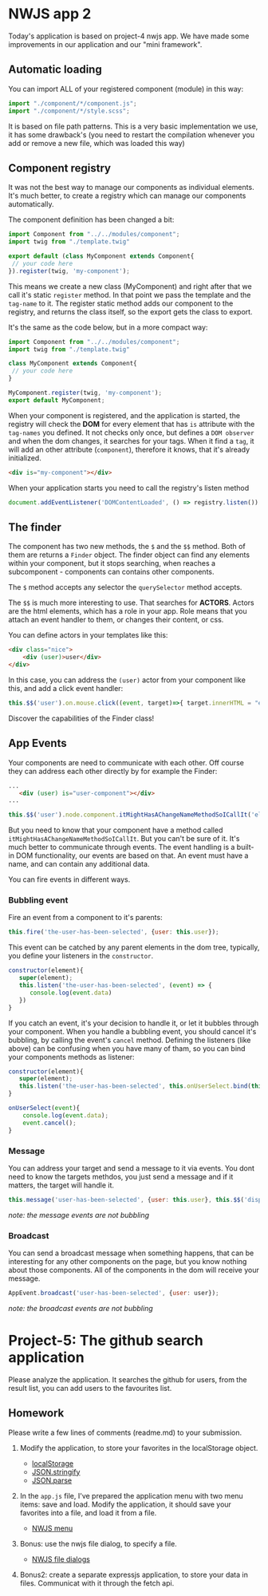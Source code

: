 # NWJS app 2

Today's application is based on project-4 nwjs app. We have made some improvements in our application and our "mini framework".

## Automatic loading

You can import ALL of your registered component (module) in this way:

```js
import "./component/*/component.js";
import "./component/*/style.scss";
```

It is based on file path patterns. This is a very basic implementation we use, it has some drawback's (you need to restart the
compilation whenever you add or remove a new file, which was loaded this way)

## Component registry

It was not the best way to manage our components as individual elements. It's much better, to create a registry which can
manage our components automatically.

The component definition has been changed a bit:

```js
import Component from "../../modules/component";
import twig from "./template.twig"

export default (class MyComponent extends Component{
 // your code here
}).register(twig, 'my-component');
```

This means we create a new class (MyComponent) and right after that we call it's static `register` method. In that point we pass the
template and the `tag-name` to it. The register static method adds our component to the registry, and returns the class itself, so the
export gets the class to export.

It's the same as the code below, but in a more compact way:

```js
import Component from "../../modules/component";
import twig from "./template.twig"

class MyComponent extends Component{
 // your code here
}

MyComponent.register(twig, 'my-component');
export default MyComponent;
```

When your component is registered, and the application is started, the registry will check the **DOM** for every element that has
`is` attribute with the `tag-names` you defined. It not checks only once, but defines a `DOM observer` and when the dom changes, it
searches for your tags. When it find a `tag`, it will add an other attribute (`component`), therefore it knows, that it's already
initialized.

```html
<div is="my-component"></div>
```

When your application starts you need to call the registry's listen method

```js
document.addEventListener('DOMContentLoaded', () => registry.listen())
```

## The finder

The component has two new methods, the `$` and the `$$` method. Both of them are returns a `Finder` object. The finder object
can find any elements within your component, but it stops searching, when reaches a subcomponent - components can contains
other components.

The `$` method accepts any selector the `querySelector` method accepts.

The `$$` is much more interesting to use. That searches for **ACTORS**. Actors are the html elements, which has a role in your app.
Role means that you attach an event handler to them, or changes their content, or css.

You can define actors in your templates like this:

```html
<div class="nice">
    <div (user)>user</div>
</div>
```

In this case, you can address the `(user)` actor from your component like this, and add a click event handler:

```js
this.$$('user').on.mouse.click((event, target)=>{ target.innerHTML = "elvis presley"; });
```

Discover the capabilities of the Finder class!

## App Events

Your components are need to communicate with each other. Off course they can address each other directly by for example the Finder:

```html
...
   <div (user) is="user-component"></div>
...
```

```js
this.$$('user').node.component.itMightHasAChangeNameMethodSoICallIt('elvis presley');
```

But you need to know that your component have a method called `itMightHasAChangeNameMethodSoICallIt`. But you can't be sure of it.
It's much better to communicate through events. The event handling is a built-in DOM functionality, our events are based on that.
An event must have a name, and can contain any additional data.

You can fire events in different ways.

### Bubbling event

Fire an event from a component to it's parents:

```js
this.fire('the-user-has-been-selected', {user: this.user});
```

This event can be catched by any parent elements in the dom tree, typically, you define your listeners in the `constructor`.

```js
constructor(element){
   super(element);
   this.listen('the-user-has-been-selected', (event) => {
      console.log(event.data)
   })
}
```

If you catch an event, it's your decision to handle it, or let it bubbles through your component. When you handle a bubbling event,
you should cancel it's bubbling, by calling the event's `cancel` method. Defining the listeners (like above) can be confusing when
you have many of tham, so you can bind your components methods as listener:

```js
constructor(element){
   super(element);
   this.listen('the-user-has-been-selected', this.onUserSelect.bind(this))
}

onUserSelect(event){
	console.log(event.data);
	event.cancel();
}
```

### Message

You can address your target and send a message to it via events. You dont need to know the targets methdos, you just send a message
and if it matters, the target will handle it.

```js
this.message('user-has-been-selected', {user: this.user}, this.$$('display').node)
```

*note: the message events are not bubbling*

### Broadcast

You can send a broadcast message when something happens, that can be interesting for any other components on the page,
but you know nothing about those components. All of the components in the dom will receive your message.

```js
AppEvent.broadcast('user-has-been-selected', {user: user});
```

*note: the broadcast events are not bubbling*

# Project-5: The github search application

Please analyze the application. It searches the github for users, from the result list, you can add users to the favourites list.

## Homework

Please write a few lines of comments (readme.md) to your submission.

1. Modify the application, to store your favorites in the localStorage object.

    - [localStorage](https://javascript.info/localstorage)
    - [JSON.stringify](https://javascript.info/json#json-stringify)
    - [JSON.parse](https://javascript.info/json#json-parse)

2. In the `app.js` file, I've prepared the application menu with two menu items: save and load. 
   Modify the application, it should save your favorites into a file, and load it from a file.
    
    - [NWJS menu](https://docs.nwjs.io/en/latest/References/Menu/)

3. Bonus: use the nwjs file dialog, to specify a file.

   - [NWJS file dialogs](https://nwjs.readthedocs.io/en/nw13/References/File%20Dialogs/)

4. Bonus2: create a separate expressjs application, to store your data in files. Communicat with it through the fetch api.